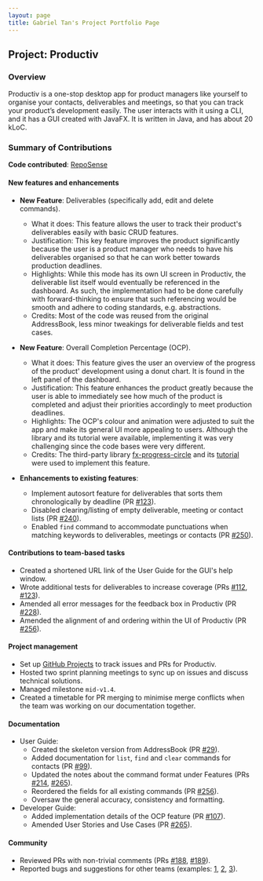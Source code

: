 ```yaml
---
layout: page
title: Gabriel Tan's Project Portfolio Page
---
```


## Project: Productiv

### Overview

Productiv is a one-stop desktop app for product managers like yourself to organise your contacts, deliverables and 
meetings, so that you can track your product’s development easily. 
The user interacts with it using a CLI, and it has a GUI created with JavaFX. 
It is written in Java, and has about 20 kLoC.

### Summary of Contributions

**Code contributed**: [RepoSense](https://nus-cs2103-ay2021s1.github.io/tp-dashboard/#breakdown=true&search=gabztcr)

#### New features and enhancements

* **New Feature**: Deliverables (specifically add, edit and delete commands).
  * What it does: This feature allows the user to track their product's deliverables easily with basic CRUD features.
  * Justification: This key feature improves the product significantly because the user is a product manager who needs to have his deliverables organised so that he can work better towards production deadlines.
  * Highlights: While this mode has its own UI screen in Productiv, the deliverable list itself would eventually be referenced in the dashboard. 
  As such, the implementation had to be done carefully with forward-thinking to ensure that such referencing would be smooth and adhere to coding standards, e.g. abstractions.
  * Credits: Most of the code was reused from the original AddressBook, less minor tweakings for deliverable fields and test cases.

* **New Feature**: Overall Completion Percentage (OCP).
  * What it does: This feature gives the user an overview of the progress of the product' development using a donut chart. It is found in the left panel of the dashboard.
  * Justification: This feature enhances the product greatly because the user is able to immediately see how much of the product is completed and adjust their priorities accordingly to meet production deadlines.
  * Highlights: The OCP's colour and animation were adjusted to suit the app and make its general UI more appealing to users.
  Although the library and its tutorial were available, implementing it was very challenging since the code bases were very different.
  * Credits: The third-party library [fx-progress-circle](https://github.com/torakiki/fx-progress-circle/) and its [tutorial](https://youtu.be/9SEE8UP17jo) were used to implement this feature. 

* **Enhancements to existing features**:
  * Implement autosort feature for deliverables that sorts them chronologically by deadline (PR [\#123](https://github.com/AY2021S1-CS2103T-F11-2/tp/pull/123)).
  * Disabled clearing/listing of empty deliverable, meeting or contact lists (PR [\#240](https://github.com/AY2021S1-CS2103T-F11-2/tp/pull/240)).
  * Enabled `find` command to accommodate punctuations when matching keywords to deliverables, meetings or contacts (PR [\#250](https://github.com/AY2021S1-CS2103T-F11-2/tp/pull/250)).

#### Contributions to team-based tasks
  * Created a shortened URL link of the User Guide for the GUI's help window.
  * Wrote additional tests for deliverables to increase coverage (PRs [\#112](https://github.com/AY2021S1-CS2103T-F11-2/tp/pull/112), [\#123](https://github.com/AY2021S1-CS2103T-F11-2/tp/pull/123)).
  * Amended all error messages for the feedback box in Productiv (PR [\#228](https://github.com/AY2021S1-CS2103T-F11-2/tp/pull/228)).
  * Amended the alignment of and ordering within the UI of Productiv (PR [\#256](https://github.com/AY2021S1-CS2103T-F11-2/tp/pull/256)).

#### Project management

  * Set up [GitHub Projects](https://github.com/AY2021S1-CS2103T-F11-2/tp/projects/1) to track issues and PRs for Productiv.
  * Hosted two sprint planning meetings to sync up on issues and discuss technical solutions.
  * Managed milestone `mid-v1.4`.
  * Created a timetable for PR merging to minimise merge conflicts when the team was working on our documentation together.

#### Documentation

  * User Guide:
    * Created the skeleton version from AddressBook (PR [\#29](https://github.com/AY2021S1-CS2103T-F11-2/tp/pull/29)).
    * Added documentation for `list`, `find` and `clear` commands for contacts (PR [\#99](https://github.com/AY2021S1-CS2103T-F11-2/tp/pull/99)).
    * Updated the notes about the command format under Features (PRs [\#214](https://github.com/AY2021S1-CS2103T-F11-2/tp/pull/214), [\#265](https://github.com/AY2021S1-CS2103T-F11-2/tp/pull/265)).
    * Reordered the fields for all existing commands (PR [\#256](https://github.com/AY2021S1-CS2103T-F11-2/tp/pull/256)).
    * Oversaw the general accuracy, consistency and formatting.
  * Developer Guide:
    * Added implementation details of the OCP feature (PR [\#107](https://github.com/AY2021S1-CS2103T-F11-2/tp/pull/107)).
    * Amended User Stories and Use Cases (PR [\#265](https://github.com/AY2021S1-CS2103T-F11-2/tp/pull/265)).

#### Community

  * Reviewed PRs with non-trivial comments (PRs [\#188](https://github.com/AY2021S1-CS2103T-F11-2/tp/pull/188), [\#189](https://github.com/AY2021S1-CS2103T-F11-2/tp/pull/189)).
  * Reported bugs and suggestions for other teams (examples: [1](https://github.com/gabztcr/ped/issues/7), [2](https://github.com/gabztcr/ped/issues/6), [3](https://github.com/gabztcr/ped/issues/5)).
